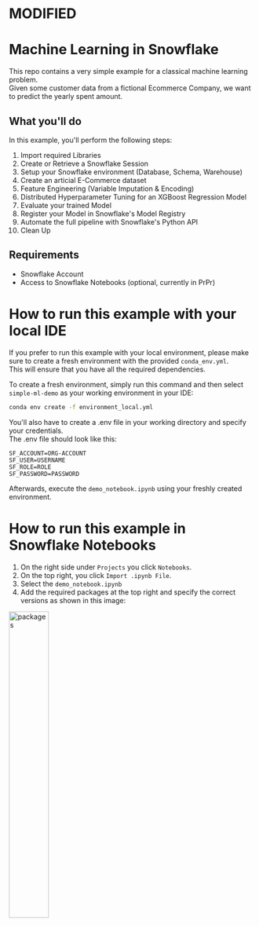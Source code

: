 # MODIFIED


# Machine Learning in Snowflake
This repo contains a very simple example for a classical machine learning problem.  
Given some customer data from a fictional Ecommerce Company, we want to predict the yearly spent amount.

## What you'll do
In this example, you'll perform the following steps:
1. Import required Libraries
2. Create or Retrieve a Snowflake Session
3. Setup your Snowflake environment (Database, Schema, Warehouse)
4. Create an articial E-Commerce dataset 
5. Feature Engineering (Variable Imputation & Encoding)
6. Distributed Hyperparameter Tuning for an XGBoost Regression Model
7. Evaluate your trained Model
8. Register your Model in Snowflake's Model Registry
9. Automate the full pipeline with Snowflake's Python API
10. Clean Up

## Requirements
* Snowflake Account
* Access to Snowflake Notebooks (optional, currently in PrPr)

# How to run this example with your local IDE
If you prefer to run this example with your local environment, please make sure to create a fresh environment with the provided ```conda_env.yml```.  
This will ensure that you have all the required dependencies.

To create a fresh environment, simply run this command and then select ```simple-ml-demo``` as your working environment in your IDE:
```bash
conda env create -f environment_local.yml
```

You'll also have to create a .env file in your working directory and specify your credentials.  
The .env file should look like this:
```
SF_ACCOUNT=ORG-ACCOUNT
SF_USER=USERNAME
SF_ROLE=ROLE
SF_PASSWORD=PASSWORD
```

Afterwards, execute the ```demo_notebook.ipynb``` using your freshly created environment.

# How to run this example in Snowflake Notebooks
1. On the right side under ```Projects``` you click ```Notebooks```.
2. On the top right, you click ```Import .ipynb File```.
3. Select the ```demo_notebook.ipynb```
4. Add the required packages at the top right and specify the correct versions as shown in this image:  
<img src="assets/package_versions_snowflake_notebook.png" alt="packages" height="40%" width="40%" align="left"/>
